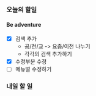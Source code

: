 ### 오늘의 할일


#### Be adventure

- [x] 검색 추가
    - 공/전/교 -> 요즘/이전 나누기
    - 각각의 검색 추가하기
- [x] 수정부분 수정
- [ ] 메뉴얼 수정하기

### 내일 할 일

